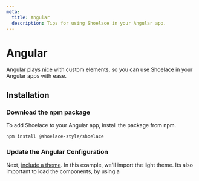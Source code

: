 ```yaml
---
meta:
  title: Angular
  description: Tips for using Shoelace in your Angular app.
---
```


# Angular

Angular [plays nice](https://custom-elements-everywhere.com/#angular) with custom elements, so you can use Shoelace in your Angular apps with ease.

## Installation

### Download the npm package

To add Shoelace to your Angular app, install the package from npm.

```bash
npm install @shoelace-style/shoelace
```

### Update the Angular Configuration

Next, [include a theme](/getting-started/themes). In this example, we'll import the light theme.
Its also important to load the components, by using a <script> tag into the index.html file. However, the Angular way to do it is by adding a script configurations into your angular.json file as follows:


```
"architect": {
  "build": {
    ...
    "options": {
      ...
      "styles": [
        "src/styles.scss",
        "@shoelace-style/shoelace/dist/themes/light.css"
       ],
      "scripts": [
        "@shoelace-style/shoelace/dist/shoelace.js"
      ]
      ...
```

### Setting up the base path

Next, set the [base path](/getting-started/installation#setting-the-base-path) for icons and other assets in the `main.ts`. In this example, we'll use the CDN as a base path.

```jsx
import { setBasePath } from '@shoelace-style/shoelace/%NPMDIR%/utilities/base-path';

setBasePath('https://cdn.jsdelivr.net/npm/@shoelace-style/shoelace@%VERSION%/%CDNDIR%/');
```

:::tip
If you'd rather not use the CDN for assets, you can create a build task that copies `node_modules/@shoelace-style/shoelace/%NPMDIR%/assets` into a public folder in your app. Then you can point the base path to that folder instead.
:::

## Configuration

Then make sure to apply the custom elements schema as shown below.

```js
import { BrowserModule } from '@angular/platform-browser';
import { NgModule, CUSTOM_ELEMENTS_SCHEMA } from '@angular/core';

import { AppComponent } from './app.component';

@NgModule({
  declarations: [AppComponent],
  imports: [BrowserModule],
  providers: [],
  bootstrap: [AppComponent],
  schemas: [CUSTOM_ELEMENTS_SCHEMA]
})
export class AppModule {}
```

## Reference Shoelace components in your Angular component code

```js
import { SlDrawer } from '@shoelace-style/shoelace';

@Component({
  selector: 'app-drawer-example',
  template: '<div id="page"><button (click)="showDrawer()">Show drawer</button><sl-drawer #drawer label="Drawer" class="drawer-focus" style="--size: 50vw"><p>Drawer content</p></sl-drawer></div>'
})
export class DrawerExampleComponent implements OnInit {

  // use @ViewChild to get a reference to the #drawer element within component template
  @ViewChild('drawer')
  drawer?: ElementRef<SlDrawer>;

  ...

  constructor(...) {
  }

  ngOnInit() {
  }

  ...

  showDrawer() {
    // use nativeElement to access Shoelace components
    this.drawer?.nativeElement.show();
  }
}
```

Now you can start using Shoelace components in your app!

:::tip
Are you using Shoelace with Angular? [Help us improve this page!](https://github.com/shoelace-style/shoelace/blob/next/docs/frameworks/angular.md)
:::
